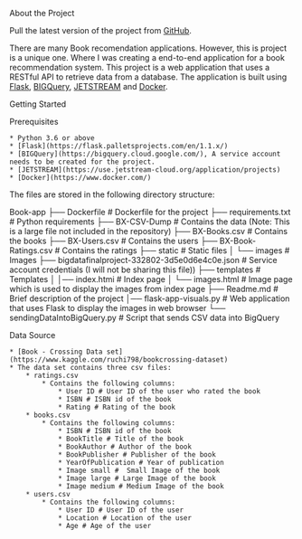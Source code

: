About the Project

Pull the latest version of the project from [GitHub](https://github.com/vutukuriajay2241/book-app.git).

There are many Book recomendation applications. However, this is project is a unique one. Where I was creating a end-to-end application for a book recommendation system. This project is a web application that uses a RESTful API to retrieve data from a database. The application is built using [Flask](https://flask.palletsprojects.com/en/1.1.x/), [BIGQuery](https://bigquery.cloud.google.com/), [JETSTREAM](https://use.jetstream-cloud.org/application/projects) and [Docker](https://www.docker.com/).

Getting Started

Prerequisites

    * Python 3.6 or above
    * [Flask](https://flask.palletsprojects.com/en/1.1.x/)
    * [BIGQuery](https://bigquery.cloud.google.com/), A service account needs to be created for the project.
    * [JETSTREAM](https://use.jetstream-cloud.org/application/projects) 
    * [Docker](https://www.docker.com/)

The files are stored in the following directory structure:

Book-app
├── Dockerfile # Dockerfile for the project
├── requirements.txt # Python requirements
├── BX-CSV-Dump # Contains the data (Note: This is a large file not included in the repository)
    ├── BX-Books.csv # Contains the books
    ├── BX-Users.csv # Contains the users
    ├── BX-Book-Ratings.csv # Contains the ratings
├── static # Static files
│   └── images # Images
├── bigdatafinalproject-332802-3d5e0d6e4c0e.json # Service account credentials (I will not be sharing this file)) 
├── templates # Templates
│   │── index.htmi # Index page
│   └── images.html # Image page which is used to display the images from index page
├── Readme.md # Brief description of the project
│── flask-app-visuals.py # Web application that uses Flask to display the images in web browser
└── sendingDataIntoBigQuery.py # Script that sends CSV data into BigQuery

Data Source

    * [Book - Crossing Data set](https://www.kaggle.com/ruchi798/bookcrossing-dataset)
    * The data set contains three csv files:
        * ratings.csv
            * Contains the following columns:
                * User ID # User ID of the user who rated the book
                * ISBN # ISBN id of the book
                * Rating # Rating of the book
        * books.csv
            * Contains the following columns:
                * ISBN # ISBN id of the book
                * BookTitle # Title of the book
                * BookAuthor # Author of the book
                * BookPublisher # Publisher of the book
                * YearOfPublication # Year of publication
                * Image small #  Small Image of the book
                * Image large # Large Image of the book
                * Image medium # Medium Image of the book
        * users.csv
            * Contains the following columns:
                * User ID # User ID of the user
                * Location # Location of the user
                * Age # Age of the user
    
